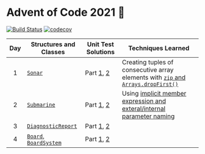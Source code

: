 # Advent of Code 2021 🎄

[![Build Status][build-badge]][build-link] [![codecov][codecov-badge]][codecov-link]

| Day | Structures and Classes | Unit Test Solutions | Techniques Learned |
| :---: | --- | --- | --- |
| 1 | [`Sonar`][day1] | Part [1][day1-1], [2][day1-2] | Creating tuples of consecutive array elements with [`zip` and `Arrays.dropFirst()`][zip] |
| 2 | [`Submarine`][day2] | Part [1][day2-1], [2][day2-2] | Using [implicit member expression and exteral/internal parameter naming][expressions] |
| 3 | [`DiagnosticReport`][day3] | Part [1][day3-1], [2][day3-2] | |
| 4 | [`Board`, `BoardSystem`][day4] | Part [1][day4-1], [2][day4-2] | |

[day1]: Sources/Library/Sonar.swift
[day1-1]: Tests/LibraryTests/SonarTests.swift#L28-L38
[day1-2]: Tests/LibraryTests/SonarTests.swift#L63-L73
[day2]: Sources/Library/Submarine.swift
[day2-1]: Tests/LibraryTests/SubmarineTests.swift#L26-L38
[day2-2]: Tests/LibraryTests/SubmarineTests.swift#L61-L73
[day3]: Sources/Library/Diagnostic.swift
[day3-1]: Tests/LibraryTests/DiagnosticTests.swift#L38
[day3-2]: Tests/LibraryTests/DiagnosticTests.swift#L39
[day4]: Sources/Library/Bingo.swift
[day4-1]: Tests/LibraryTests/BingoTests.swift#L38-L48
[day4-2]: Tests/LibraryTests/BingoTests.swift#L83-L93

[zip]: Sources/Library/Sonar.swift#L45
[expressions]: Sources/Library/Submarine.swift#L61

[build-badge]: https://github.com/petermeansrock/advent-of-code-2021/actions/workflows/swift.yml/badge.svg
[build-link]: https://github.com/petermeansrock/advent-of-code-2021/actions
[codecov-badge]: https://codecov.io/gh/petermeansrock/advent-of-code-2021/branch/main/graph/badge.svg
[codecov-link]: https://codecov.io/gh/petermeansrock/advent-of-code-2021
